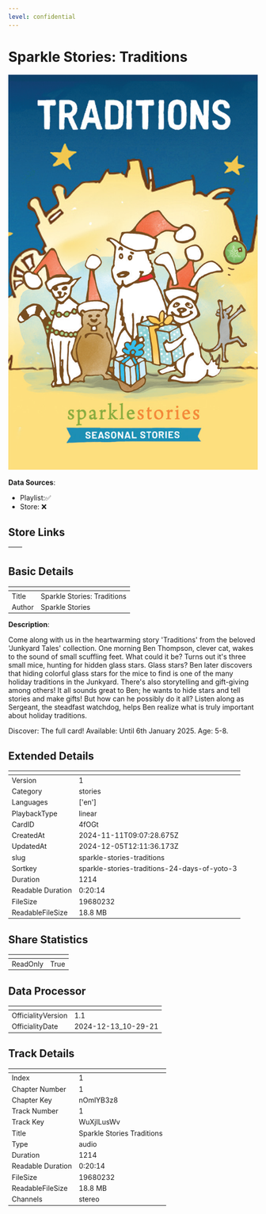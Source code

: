 ```yaml
---
level: confidential
---
```

# Sparkle Stories: Traditions

![card_[4fOGt].png](../../img/cards/card_[4fOGt].png)

**Data Sources**: 

- Playlist:✅
- Store: ❌


## Store Links

| <!-- --> | <!-- --> |
| - | - |


## Basic Details

| <!-- --> | <!-- --> |
| - | - |
| Title | Sparkle Stories: Traditions |
| Author | Sparkle Stories |

**Description**:

Come along with us in the heartwarming story 'Traditions' from the beloved 'Junkyard Tales' collection. One morning Ben Thompson, clever cat, wakes to the sound of small scuffling feet. What could it be? Turns out it's three small mice, hunting for hidden glass stars. Glass stars? Ben later discovers that hiding colorful glass stars for the mice to find is one of the many holiday traditions in the Junkyard. There's also storytelling and gift-giving among others! It all sounds great to Ben; he wants to hide stars and tell stories and make gifts! But how can he possibly do it all? Listen along as Sergeant, the steadfast watchdog, helps Ben realize what is truly important about holiday traditions. 

Discover: The full card!
Available: Until 6th January 2025. 
Age: 5-8.


## Extended Details

| <!-- --> | <!-- --> |
| - | - |
| Version | 1 |
| Category | stories |
| Languages | ['en'] |
| PlaybackType | linear |
| CardID | 4fOGt |
| CreatedAt | 2024-11-11T09:07:28.675Z |
| UpdatedAt | 2024-12-05T12:11:36.173Z |
| slug | sparkle-stories-traditions |
| Sortkey | sparkle-stories-traditions-24-days-of-yoto-3 |
| Duration | 1214 |
| Readable Duration | 0:20:14 |
| FileSize | 19680232 |
| ReadableFileSize | 18.8 MB |


## Share Statistics

| <!-- --> | <!-- --> |
| - | - |
| ReadOnly | True |


## Data Processor

| <!-- --> | <!-- --> |
| - | - |
| OfficialityVersion | 1.1
| OfficialityDate | 2024-12-13_10-29-21


## Track Details

| <!-- --> | <!-- --> |
| - | - |
| Index | 1 |
| Chapter Number | 1 |
| Chapter Key | nOmlYB3z8 |
| Track Number | 1 |
| Track Key | WuXjILusWv |
| Title | Sparkle Stories Traditions |
| Type | audio |
| Duration | 1214 |
| Readable Duration | 0:20:14 |
| FileSize | 19680232 |
| ReadableFileSize | 18.8 MB |
| Channels | stereo |


